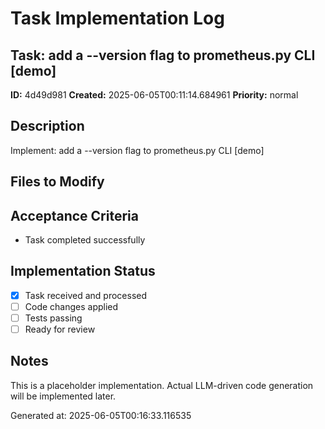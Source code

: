# Task Implementation Log

## Task: add a --version flag to prometheus.py CLI [demo]

**ID:** 4d49d981
**Created:** 2025-06-05T00:11:14.684961
**Priority:** normal

## Description
Implement: add a --version flag to prometheus.py CLI [demo]

## Files to Modify


## Acceptance Criteria
- Task completed successfully

## Implementation Status
- [x] Task received and processed
- [ ] Code changes applied
- [ ] Tests passing
- [ ] Ready for review

## Notes
This is a placeholder implementation. Actual LLM-driven code generation will be implemented later.

Generated at: 2025-06-05T00:16:33.116535
